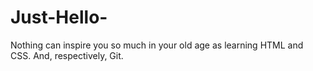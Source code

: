 # Just-Hello-
Nothing can inspire you so much in your old age as learning HTML and CSS. And, respectively, Git.
